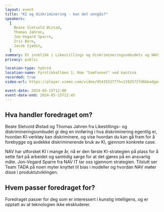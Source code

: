```yaml
---
layout: event
title: "KI og diskriminering - kan det unngås?"
speakers:
  [
    Beate Sletvold Øistad,
    Thomas Jahren,
    Jon-Vegard Sparre,
    Iris Bore,
    Jacob Sjødin,
  ]
summary: Et innblikk i Likestillings og diskrimineringsombudets og NAVs arbeid med KI
privacy: public

location-type: hybrid
location-name: Fyrstikkalléen 1, Rom "Samfunnet" ved kantina
recorded: true
video-url: https://player.vimeo.com/video/954355277?h=1192572fd0&badge=0&autopause=0&player_id=0&app_id=58479&texttrack=no

event-date: 2024-05-15T12:00
event-date-end: 2024-05-15T12:45
---
```


## Hva handler foredraget om?

Beate Sletvold Øistad og Thomas Jahren fra Likestillings- og diskrimineringsombudet gi deg en innføring i hva diskriminering egentlig er, hvordan KI-verktøy kan diskriminere, og vise hvordan du kan gå fram for å forebygge og avdekke diskriminerende bruk av KI, gjennom konkrete case.

NAV har utforsket KI i mange år, nå er den første KI-strategien på plass for å sette fart på arbeidet og samtidig sørge for at det gjøres på en ansvarlig måte. Jon-Vegard Sparre fra NAV IT tar oss igjennom strategien. Tilslutt ser Team TADA på noen myter knyttet til bias i modeller og hvordan NAV møter disse i produktutviklingen.

## Hvem passer foredraget for?

Foredraget passer for deg som er interessert i kunstig intelligens, og er opptatt av at teknologien ikke ekskluderer.
